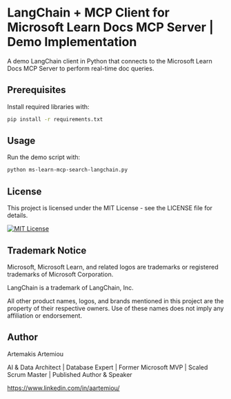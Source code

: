# LangChain + MCP Client for Microsoft Learn Docs MCP Server | Demo Implementation
A demo LangChain client in Python that connects to the Microsoft Learn Docs MCP Server to perform real-time doc queries.

## Prerequisites
Install required libraries with:
```bash
pip install -r requirements.txt
```

## Usage

Run the demo script with:

```bash
python ms-learn-mcp-search-langchain.py
```

## License
This project is licensed under the MIT License - see the LICENSE file for details.

[![MIT License](https://img.shields.io/badge/license-MIT-blue.svg)](LICENSE)


## Trademark Notice

Microsoft, Microsoft Learn, and related logos are trademarks or registered trademarks of Microsoft Corporation.

LangChain is a trademark of LangChain, Inc.

All other product names, logos, and brands mentioned in this project are the property of their respective owners. Use of these names does not imply any affiliation or endorsement.


## Author
Artemakis Artemiou

AI & Data Architect | Database Expert | Former Microsoft MVP | Scaled Scrum Master | Published Author & Speaker

https://www.linkedin.com/in/aartemiou/
